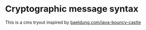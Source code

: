 # Cryptographic message syntax

This is a cms tryout inspired by [baeldung.com/java-bouncy-castle](https://www.baeldung.com/java-bouncy-castle)
